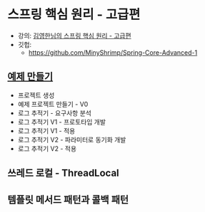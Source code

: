# 스프링 핵심 원리 - 고급편

* 강의:
  [김영한님의 스프링 핵심 원리 - 고급편](https://www.inflearn.com/course/%EC%8A%A4%ED%94%84%EB%A7%81-%ED%95%B5%EC%8B%AC-%EC%9B%90%EB%A6%AC-%EA%B3%A0%EA%B8%89%ED%8E%B8/dashboard)
* 깃헙:
    * https://github.com/MinyShrimp/Spring-Core-Advanced-1

## [예제 만들기](강의/1강)

* 프로젝트 생성
* 예제 프로젝트 만들기 - V0
* 로그 추적기 - 요구사항 분석
* 로그 추적기 V1 - 프로토타입 개발
* 로그 추적기 V1 - 적용
* 로그 추적기 V2 - 파라미터로 동기화 개발
* 로그 추적기 V2 - 적용

## 쓰레드 로컬 - ThreadLocal

## 템플릿 메서드 패턴과 콜백 패턴